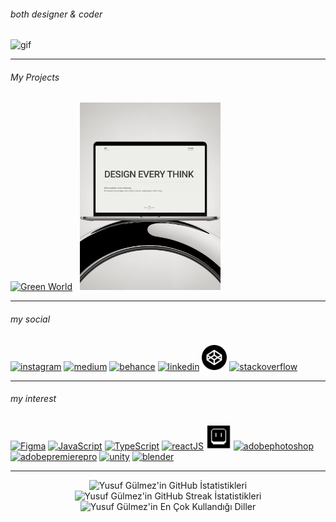###### both designer & coder
<img src='https://cdn.dribbble.com/users/1059583/screenshots/4171367/media/5c8264a20b247115b68e6c2f4c97d5e6.gif' alt='gif' height='200'>

---
###### My Projects
[<img src="https://mir-s3-cdn-cf.behance.net/project_modules/fs_webp/9aa126229631387.68e57c6e5c355.jpg" alt="Green World" height="300"/>](https://github.com/yusufgulmezz/GreenWorld)
&nbsp; [<img src="https://raw.githubusercontent.com/yusufgulmezz/yusufgulmezz/refs/heads/main/DET_Mockup-2.jpg" alt="Portfolio" height="300"/>](https://github.com/yusufgulmezz/portfolio)

---
###### my social
[<img src='https://www.nicepng.com/png/detail/1-13041_logo-instagram-with-white-circle-background-png-new.png' alt='instagram' height='40'>](https://www.instagram.com/yusuf.gulmz) [<img src='https://images.icon-icons.com/3041/PNG/512/medium_logo_icon_189223.png' alt='medium' height='40'>](https://yusufgulmezz.medium.com/) [<img src='https://encrypted-tbn0.gstatic.com/images?q=tbn:ANd9GcT8HKD0IOaas37ao04SLk3Uqw3nHbDujCUhf6klMeKmqK8BCTTaR2Ld8oRry_0LTRSINS8&usqp=CAU' alt='behance' height='40'>](https://www.behance.net/designeverythink)  [<img src='https://www.clipartmax.com/png/middle/304-3041379_linkedin-with-circle-comments-transparent-background-website-icon.png' alt='linkedin' height='40'>](https://www.linkedin.com/in/yusufglmz/)  [<img src='https://raw.githubusercontent.com/Developrimbor/developrimbor/ce1c9866321ea4d9141ea182fc62d436c330cf79/codepen.jpg' alt='codepen' height='40'>](https://codepen.io/developrimbor)  [<img src='https://encrypted-tbn0.gstatic.com/images?q=tbn:ANd9GcRC94ZonX3gJoKrvOmZynNWQhq6Wask4tujtuUc04plT8-UTEKJDZ4163Hz-3vltLonV9U&usqp=CAU' alt='stackoverflow' height='40'>](https://stackoverflow.com/users/17153994)   

---
###### my interest
[<img src='https://ih1.redbubble.net/image.4053581522.4386/raf,360x360,075,t,fafafa:ca443f4786.jpg' alt='Figma' height='40'>](https://www.figma.com/)  [<img src='https://encrypted-tbn0.gstatic.com/images?q=tbn:ANd9GcSi_8i8Qb7Z9bObUXTn2Ra3O6JUuhgpV0s1fQ&s' alt='JavaScript' height='40'>](https://www.javascript.com/)  [<img src='https://encrypted-tbn0.gstatic.com/images?q=tbn:ANd9GcQqlwlM4ntAKd7-uXZ-L71L8fkHpnVmRnVbXw&s' alt='TypeScript' height='40'>](https://www.typescriptlang.org/)  [<img src='https://cdn.freebiesupply.com/logos/large/2x/react-1-logo-black-and-white.png' alt='reactJS' height='40'>](https://react.dev/)  [<img src='https://raw.githubusercontent.com/Developrimbor/developrimbor/main/LogoSS.png' alt='aseprite' height='40'>](https://www.aseprite.org/)  [<img src='https://cdn.freebiesupply.com/logos/large/2x/adobe-photoshop-cs6-logo-black-and-white.png' alt='adobephotoshop' height='40'>](https://www.adobe.com/tr/products/photoshop.html)  [<img src='https://cdn.freebiesupply.com/logos/large/2x/premiere-cc-logo-black-and-white.png' alt='adobepremierepro' height='40'>](https://www.adobe.com/tr/products/premiere.html)  [<img src='https://ih1.redbubble.net/image.786468378.5783/pp,840x830-pad,1000x1000,f8f8f8.jpg' alt='unity' height='40'>](https://unity.com/)  [<img src='https://encrypted-tbn0.gstatic.com/images?q=tbn:ANd9GcRseQp0JrDBP6bRHgcH5C6fmvJkJUdwTAFxPxNLZExMC2akXjjzvU3HaqGsE6f8VtRutPE&usqp=CAU' alt='blender' height='40'>](https://www.blender.org//)

---

<p align="center">
  <img src="https://github-readme-stats.vercel.app/api?username=yusufgulmezz&theme=tokyonight&hide_border=false&include_all_commits=true&count_private=true&show_icons=true" width="375" alt="Yusuf Gülmez'in GitHub İstatistikleri"/>
  <img src="https://nirzak-streak-stats.vercel.app/?user=yusufgulmezz&theme=tokyonight&hide_border=false" width="395" alt="Yusuf Gülmez'in GitHub Streak İstatistikleri"/>
  <img src="https://github-readme-stats.vercel.app/api/top-langs/?username=yusufgulmezz&theme=tokyonight&hide_border=false&include_all_commits=true&count_private=true&layout=compact" width="300" alt="Yusuf Gülmez'in En Çok Kullandığı Diller"/>
</p>

